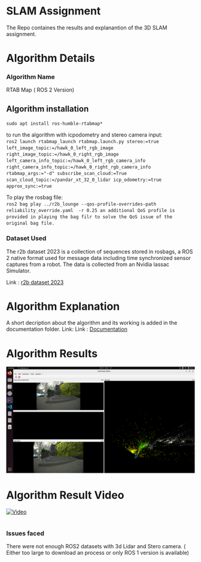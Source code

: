 
# SLAM Assignment
The Repo containes the results and explanantion of the 3D SLAM assignment.

# Algorithm Details <br>
<h3>Algorithm Name</h3>RTAB Map ( ROS 2 Version)

## Algorithm installation
`sudo apt install ros-humble-rtabmap*`

to run the algorithm with icpodometry and stereo camera input:<br>
`ros2 launch rtabmap_launch rtabmap.launch.py stereo:=true left_image_topic:=/hawk_0_left_rgb_image right_image_topic:=/hawk_0_right_rgb_image  left_camera_info_topic:=/hawk_0_left_rgb_camera_info right_camera_info_topic:=/hawk_0_right_rgb_camera_info rtabmap_args:="-d" subscribe_scan_cloud:=True scan_cloud_topic:=/pandar_xt_32_0_lidar icp_odometry:=true approx_sync:=true
`

To play the rosbag file:<br>
`ros2 bag play ../r2b_lounge --qos-profile-overrides-path reliability_override.yaml  -r 0.25
an additional QoS profile is provided in playing the bag filr to solve the QoS issue of the original bag file.
`
<h3>Dataset Used </h3>The r2b dataset 2023 is a collection of sequences stored in rosbags, a ROS 2 native format used for message data including time synchronized sensor captures from a robot. The data is collected from an Nvidia Iassac Simulator.

Link : [r2b dataset 2023](https://catalog.ngc.nvidia.com/orgs/nvidia/teams/isaac/resources/r2bdataset2023)

# Algorithm Explanation <br>
A short decription about the algorithm and its working is added in the documentation folder.
Link: Link : [Documentation](docmentation/RTAB_MAP.pdf)


# Algorithm Results <br>
![Result IMage](data/Screenshot%20from%202024-02-14%2018-54-25.png)


# Algorithm Result Video <br>
[![Video](https://img.youtube.com/vi/Or3I5H5vSzQ/0.jpg)](https://www.youtube.com/watch?v=Or3I5H5vSzQ)
#
### Issues faced <br>
There were not enough ROS2 datasets with 3d Lidar and Stero camera. ( Either too large to download an process or only ROS 1 version is available)
